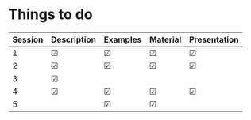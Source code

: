 # Things to do

| Session | Description | Examples | Material | Presentation |
|---------|----------|----------|----------|--------------|
|   1     |   ☑      |   ☑      |  ☑       |  ☑           |
|   2     |   ☑      |☑         |  ☑       |   ☑          |
|   3     |   ☑      |          |          |              |
|   4     |   ☑      | ☑        |  ☑       |      ☑     |
|   5     |          | ☑        |  ☑       |              |
